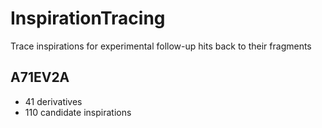 # InspirationTracing
Trace inspirations for experimental follow-up hits back to their fragments

## A71EV2A

- 41 derivatives
- 110 candidate inspirations
